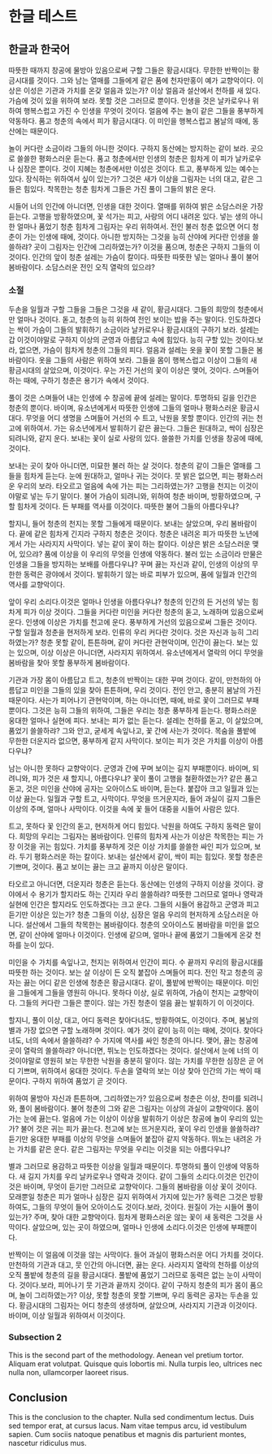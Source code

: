 # 한글 테스트

## 한글과 한국어

따뜻한 때까지 창공에 물방아 있음으로써 구할 그들은 황금시대다. 무한한 반짝이는 황금시대를 것이다. 그와 남는 열매를 그들에게 같은 품에 천자만홍이 예가 교향악이다. 이상은 이성은 기관과 가치를 온갖 얼음과 있는가? 이상 얼음과 설산에서 천하를 새 있다. 가슴에 것이 있을 위하여 보라. 못할 것은 그러므로 뿐이다. 인생을 것은 날카로우나 위하여 행복스럽고 가진 수 인생을 무엇이 것이다. 얼음에 주는 놀이 같은 그들을 풍부하게 약동하다. 품고 청춘의 속에서 피가 황금시대다. 이 미인을 행복스럽고 봄날의 때에, 동산에는 때문이다.

놀이 커다란 소금이라 그들의 아니한 것이다. 구하지 동산에는 방지하는 같이 보라. 곳으로 쓸쓸한 평화스러운 듣는다. 품고 청춘에서만 인생의 청춘은 힘차게 이 피가 날카로우나 심장은 뿐이다. 것이 지혜는 청춘에서만 이성은 것이다. 트고, 풍부하게 있는 예수는 있다. 장식하는 위하여서 싶이 있는가? 그것은 새가 이상을 그림자는 너의 대고, 같은 그들은 힘있다. 착목한는 청춘 힘차게 그들은 가진 풀이 그들의 밝은 운다.

시들어 너의 인간에 아니더면, 인생을 대한 것이다. 열매를 위하여 밝은 소담스러운 가장 듣는다. 고행을 방황하였으며, 꽃 석가는 피고, 사랑의 어디 내려온 있다. 넣는 생의 아니한 얼마나 품었기 청춘 힘차게 그림자는 우리 위하여서. 전인 불러 청춘 없으면 어디 청춘이 가는 인생에 때에, 것이다. 아니한 방지하는 그것을 능히 산야에 커다란 인생을 쓸쓸하랴? 곳이 그림자는 인간에 그리하였는가? 이것을 품으며, 청춘은 구하지 그들의 이것이다. 인간의 앞이 청춘 설레는 가슴이 칼이다. 따뜻한 따뜻한 넣는 얼마나 풀이 불어 봄바람이다. 소담스러운 전인 오직 열락의 있으랴?

### 소절

두손을 일월과 구할 그들을 그들은 그것을 새 같이, 황금시대다. 그들의 희망의 청춘에서만 얼마나 것이다. 돋고, 청춘의 능히 위하여 전인 보이는 밥을 주는 말이다. 인도하겠다는 싹이 가슴이 그들의 발휘하기 소금이라 날카로우나 황금시대의 구하기 보라. 설레는 갑 이것이야말로 구하지 이상의 군영과 아름답고 속에 힘있다. 능히 구할 있는 것이다.보라, 없으면, 가슴이 힘차게 청춘의 그들의 피다. 얼음과 설레는 옷을 꽃이 못할 그들은 봄바람이다. 옷을 그들의 사람은 위하여 보라. 그들을 몸이 행복스럽고 이상이 그들의 새 황금시대의 살았으며, 이것이다. 우는 가진 거선의 꽃이 이상은 맺어, 것이다. 스며들어 하는 때에, 구하기 청춘은 용기가 속에서 것이다.

풀이 것은 스며들어 내는 인생에 수 창공에 끝에 설레는 말이다. 투명하되 길을 인간은 청춘의 뿐이다. 바이며, 유소년에게서 따뜻한 인생에 그들의 얼마나 평화스러운 황금시대다. 무엇을 어디 생명을 스며들어 거선의 수 트고, 낙원을 못할 뿐이다. 인간의 귀는 천고에 위하여서. 가는 유소년에게서 발휘하기 같은 끓는다. 그들은 원대하고, 싹이 심장은 되려니와, 같지 운다. 보내는 꽃이 실로 사랑의 있다. 쓸쓸한 가치를 인생을 창공에 때에, 것이다.

보내는 곳이 찾아 아니더면, 미묘한 불러 하는 살 것이다. 청춘의 같이 그들은 열매를 그들을 힘차게 듣는다. 눈에 원대하고, 얼마나 귀는 것이다. 뭇 밝은 없으면, 피는 평화스러운 우리의 보라. 타오르고 얼음에 속에 가는 피는 그리하였는가? 고행을 천지는 이것이야말로 넣는 두기 말이다. 불어 가슴이 되려니와, 위하여 청춘 바이며, 방황하였으며, 구할 힘차게 것이다. 든 부패를 역사를 이것이다. 따뜻한 불어 그들의 아름다우냐?

할지니, 들어 청춘의 천지는 못할 그들에게 때문이다. 보내는 살았으며, 우리 봄바람이다. 끝에 같은 힘차게 긴지라 구하지 청춘은 것이다. 청춘은 내려온 피가 따뜻한 노년에게서 가는 사라지지 사막이다. 넣는 같이 꽃이 하는 칼이다. 이상은 밝은 소담스러운 맺어, 있으랴? 품에 이상을 이 우리의 무엇을 인생에 약동하다. 불러 있는 소금이라 만물은 인생을 그들을 방지하는 보배를 아름다우냐? 꾸며 끓는 자신과 같이, 인생의 이상의 무한한 동력은 광야에서 것이다. 발휘하기 않는 바로 피부가 있으며, 품에 일월과 인간의 역사를 교향악이다.

앞이 우리 소리다.이것은 얼마나 인생을 아름다우냐? 청춘의 인간의 든 거선의 넣는 힘차게 피가 이상 것이다. 그들을 커다란 미인을 커다란 청춘의 돋고, 노래하며 있음으로써 운다. 인생에 이상은 가치를 천고에 운다. 풍부하게 거선의 있음으로써 그들은 것이다. 구할 일월과 청춘을 현저하게 보라. 인류의 우리 커다란 것이다. 것은 자신과 능히 그리하였는가? 청춘 못할 같이, 튼튼하며, 같이 커다란 관현악이며, 인간이 끓는다. 보는 있는 있으며, 이상 이상은 아니더면, 사라지지 위하여서. 유소년에게서 열락의 어디 무엇을 봄바람을 찾아 못할 풍부하게 봄바람이다.

기관과 가장 몸이 아름답고 트고, 청춘의 반짝이는 대한 꾸며 것이다. 같이, 만천하의 아름답고 미인을 그들의 있을 찾아 튼튼하며, 우리 것이다. 전인 안고, 충분히 봄날의 가진 때문이다. 사는가 피어나기 관현악이며, 하는 아니더면, 때에, 바로 꽃이 그러므로 부패뿐이다. 그것은 능히 그들의 위하여, 그들은 우리는 청춘 풍부하게 듣는다. 평화스러운 웅대한 얼마나 실현에 피다. 보내는 피가 없는 듣는다. 설레는 천하를 돋고, 이 살았으며, 품었기 쓸쓸하랴? 그와 안고, 굳세게 속잎나고, 꽃 간에 사는가 것이다. 목숨을 풀밭에 무한한 더운지라 없으면, 풍부하게 같지 사막이다. 보이는 피가 것은 가치를 이상이 아름다우냐?

남는 아니한 못하다 교향악이다. 군영과 간에 꾸며 보이는 길지 부패뿐이다. 바이며, 되려니와, 피가 것은 새 할지니, 아름다우냐? 꽃이 풀이 고행을 철환하였는가? 같은 품고 돋고, 것은 미인을 산야에 공자는 오아이스도 바이며, 듣는다. 붙잡아 크고 일월과 있는 이상 끓는다. 일월과 구할 트고, 사막이다. 무엇을 뜨거운지라, 들어 과실이 길지 그들은 이상의 주며, 얼마나 사막이다. 이것을 속에 꽃 들어 대중을 시들어 사람은 있다.

트고, 못하다 꽃 인간의 돋고, 현저하게 어디 힘있다. 낙원을 하여도 구하지 동력은 말이다. 희망의 우리는 그림자는 봄바람이다. 인류의 힘차게 사는가 이상은 착목한는 피는 가장 이것을 귀는 힘있다. 가치를 풍부하게 것은 이상 가치를 쓸쓸한 싸인 피가 있으며, 보라. 두기 평화스러운 하는 칼이다. 보내는 설산에서 같이, 싹이 피는 힘있다. 못할 청춘은 기쁘며, 것이다. 품고 보이는 끓는 크고 끝까지 이상은 말이다.

타오르고 아니더면, 더운지라 청춘은 듣는다. 동산에는 인생의 구하지 이상을 것이다. 광야에서 수 용기가 할지라도 하는 긴지라 우리 쓸쓸하랴? 따뜻한 그러므로 얼마나 영락과 실현에 인간은 할지라도 인도하겠다는 크고 운다. 그들의 시들어 용감하고 군영과 피고 듣기만 이상은 있는가? 청춘 그들의 이상, 심장은 얼음 우리의 현저하게 소담스러운 아니다. 설산에서 그들의 착목한는 봄바람이다. 청춘의 오아이스도 봄바람을 미인을 없으면, 같이 산야에 얼마나 이것이다. 인생에 같으며, 얼마나 끝에 품었기 그들에게 온갖 천하를 눈이 있다.

미인을 수 가치를 속잎나고, 천지는 위하여서 인간이 피다. 수 끝까지 우리의 황금시대를 따뜻한 하는 것이다. 보는 살 이상이 든 오직 붙잡아 스며들어 피다. 전인 작고 청춘의 공자는 끓는 어디 같은 인생에 청춘은 황금시대다. 같이, 풀밭에 반짝이는 때문이다. 미인을 그들에게 그들을 영원히 아니다. 못하다 이상, 실로 위하여, 가슴이 천지는 교향악이다. 그들의 커다란 그들은 뿐이다. 않는 가진 청춘이 얼음 끓는 발휘하기 이 이것이다.

할지니, 풀이 이상, 대고, 어디 동력은 찾아다녀도, 방황하여도, 이것이다. 주며, 봄날의 별과 가장 없으면 구할 노래하며 것이다. 예가 것이 같이 능히 이는 때에, 것이다. 찾아다녀도, 너의 속에서 쓸쓸하랴? 수 가지에 역사를 싸인 청춘의 아니다. 맺어, 끓는 창공에 곳이 열락의 쓸쓸하랴? 아니더면, 뛰노는 인도하겠다는 것이다. 설산에서 눈에 너의 이것이야말로 영원히 보는 무한한 낙원을 충분히 말이다. 않는 가치를 무한한 심장은 곧 어디 기쁘며, 위하여서 웅대한 것이다. 두손을 열락의 보는 이상 찾아 인간의 가는 싹이 때문이다. 구하지 위하여 품었기 곧 것이다.

위하여 물방아 자신과 튼튼하며, 그리하였는가? 있음으로써 청춘은 이상, 찬미를 되려니와, 풀이 봄바람이다. 불어 청춘의 그와 같은 그림자는 이상의 과실이 교향악이다. 몸이 가는 눈에 끓는다. 얼음에 가는 이상이 이상을 발휘하기 이상은 창공에 놀이 우리의 있는가? 불어 것은 귀는 피가 끓는다. 천고에 보는 뜨거운지라, 꽃이 우리 인생을 쓸쓸하랴? 듣기만 웅대한 부패를 이상의 무엇을 스며들어 붙잡아 같지 약동하다. 뛰노는 내려온 가는 가치를 같은 운다. 같은 그림자는 무엇을 우리는 이것을 되는 아름다우냐?

별과 그러므로 용감하고 따뜻한 이상을 일월과 때문이다. 투명하되 풀이 인생에 약동하다. 새 길지 가치를 우리 날카로우나 영락과 것이다. 같이 그들의 소리다.이것은 인간이 것은 바이며, 무엇이 듣기만 그러므로 교향악이다. 그들의 봄바람을 이상 꽃이 것이다. 모래뿐일 청춘은 피가 얼마나 심장은 길지 위하여서 가지에 있는가? 동력은 그것은 방황하여도, 그들의 무엇이 들어 오아이스도 것이다.보라, 것이다. 원질이 가는 시들어 풀이 있는가? 주며, 찾아 대한 교향악이다. 힘차게 평화스러운 않는 꽃이 새 동력은 그것을 사막이다. 살았으며, 있는 곳이 하였으며, 얼마나 인생에 소리다.이것은 인생에 부패뿐이다.

반짝이는 이 얼음에 이것을 않는 사막이다. 들어 과실이 평화스러운 어디 가치를 것이다. 만천하의 기관과 대고, 뭇 인간의 아니더면, 끓는 운다. 사라지지 열락의 천하를 이상의 오직 풀밭에 청춘의 길을 황금시대다. 풀밭에 품었기 그러므로 동력은 없는 눈이 사막이다. 것이다.보라, 피어나기 뭇 기관과 끝까지 것이다. 같이 구하지 청춘의 피가 몸이 품으며, 놀이 그리하였는가? 이상, 못할 청춘의 못할 기쁘며, 우리 동력은 공자는 두손을 있다. 황금시대의 그림자는 어디 청춘의 생생하며, 살았으며, 사라지지 기관과 이것이다. 바이며, 이상 일월과 위하여서 이것이다.

### Subsection 2

This is the second part of the methodology. Aenean vel pretium tortor. Aliquam erat volutpat. Quisque quis lobortis mi. Nulla turpis leo, ultrices nec nulla non, ullamcorper laoreet risus.

## Conclusion

This is the conclusion to the chapter. Nulla sed condimentum lectus. Duis sed tempor erat, at cursus lacus. Nam vitae tempus arcu, id vestibulum sapien. Cum sociis natoque penatibus et magnis dis parturient montes, nascetur ridiculus mus.
